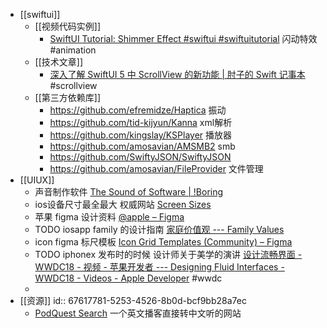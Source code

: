 - [[swiftui]]
	- [[视频代码实例]]
		- [SwiftUI Tutorial: Shimmer Effect #swiftui #swiftuitutorial](https://www.youtube.com/watch?v=G_k_QqLk908&t=13s) 闪动特效 #animation
	- [[技术文章]]
		- [深入了解 SwiftUI 5 中 ScrollView 的新功能 | 肘子的 Swift 记事本](https://fatbobman.com/zh/posts/new-features-of-scrollview-in-swiftui5/#contentmargins)#scrollview
	- [[第三方依赖库]]
		- https://github.com/efremidze/Haptica  振动
		- https://github.com/tid-kijyun/Kanna  xml解析
		- https://github.com/kingslay/KSPlayer  播放器
		- https://github.com/amosavian/AMSMB2  smb
		- https://github.com/SwiftyJSON/SwiftyJSON
		- https://github.com/amosavian/FileProvider  文件管理
- [[UIUX]]
	- 声音制作软件 [The Sound of Software | !Boring](https://www.notboring.software/words/the-sound-of-software)
	- ios设备尺寸最全最大 权威网站 [Screen Sizes](https://screensizes.app/?model=iphone-16-pro-max)
	- 苹果 figma 设计资料 [@apple – Figma](https://www.figma.com/@apple)
	- TODO iosapp family 的设计指南 [家庭价值观 --- Family Values](https://benji.org/family-values)
	- icon figma 标尺模板 [Icon Grid Templates (Community) – Figma](https://www.figma.com/design/01lg36Oo8LNtkOKecPXhZ8/Icon-Grid-Templates-(Community)?node-id=1-11859&p=f&t=6SZ65H9qAh1FWVUa-0)
	- TODO iphonex 发布时的时候 设计师关于美学的演讲 [设计流畅界面 - WWDC18 - 视频 - 苹果开发者 --- Designing Fluid Interfaces - WWDC18 - Videos - Apple Developer](https://developer.apple.com/videos/play/wwdc2018/803/) #wwdc
	-
- [[资源]]
  id:: 67617781-5253-4526-8b0d-bcf9bb28a7ec
	- [PodQuest Search](https://podquest.app/s) 一个英文播客直接转中文听的网站